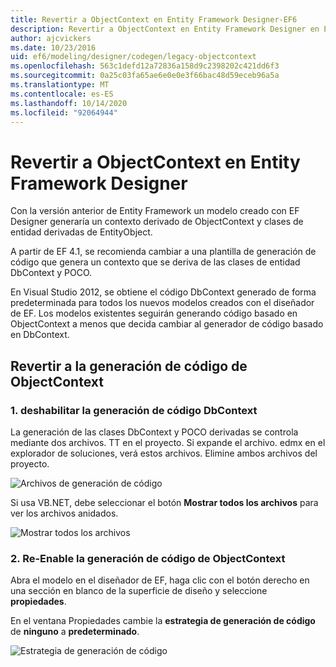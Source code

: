 ```yaml
---
title: Revertir a ObjectContext en Entity Framework Designer-EF6
description: Revertir a ObjectContext en Entity Framework Designer en Entity Framework 6
author: ajcvickers
ms.date: 10/23/2016
uid: ef6/modeling/designer/codegen/legacy-objectcontext
ms.openlocfilehash: 563c1defd12a72836a158d9c2398202c421dd6f3
ms.sourcegitcommit: 0a25c03fa65ae6e0e0e3f66bac48d59eceb96a5a
ms.translationtype: MT
ms.contentlocale: es-ES
ms.lasthandoff: 10/14/2020
ms.locfileid: "92064944"
---
```

# <a name="reverting-to-objectcontext-in-entity-framework-designer"></a>Revertir a ObjectContext en Entity Framework Designer
Con la versión anterior de Entity Framework un modelo creado con EF Designer generaría un contexto derivado de ObjectContext y clases de entidad derivadas de EntityObject.

A partir de EF 4.1, se recomienda cambiar a una plantilla de generación de código que genera un contexto que se deriva de las clases de entidad DbContext y POCO.

En Visual Studio 2012, se obtiene el código DbContext generado de forma predeterminada para todos los nuevos modelos creados con el diseñador de EF. Los modelos existentes seguirán generando código basado en ObjectContext a menos que decida cambiar al generador de código basado en DbContext.

## <a name="reverting-back-to-objectcontext-code-generation"></a>Revertir a la generación de código de ObjectContext

### <a name="1-disable-dbcontext-code-generation"></a>1. deshabilitar la generación de código DbContext

La generación de las clases DbContext y POCO derivadas se controla mediante dos archivos. TT en el proyecto. Si expande el archivo. edmx en el explorador de soluciones, verá estos archivos. Elimine ambos archivos del proyecto.

![Archivos de generación de código](~/ef6/media/codegenfiles.png)

Si usa VB.NET, debe seleccionar el botón **Mostrar todos los archivos** para ver los archivos anidados.

![Mostrar todos los archivos](~/ef6/media/showallfiles.png)

### <a name="2-re-enable-objectcontext-code-generation"></a>2. Re-Enable la generación de código de ObjectContext

Abra el modelo en el diseñador de EF, haga clic con el botón derecho en una sección en blanco de la superficie de diseño y seleccione **propiedades**.

En el ventana Propiedades cambie la **estrategia de generación de código** de **ninguno** a **predeterminado**.

![Estrategia de generación de código](~/ef6/media/codegenstrategy.png)
